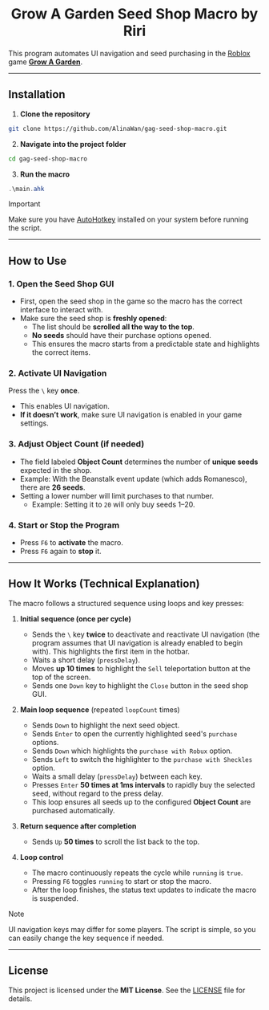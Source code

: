 <div align="center">
  <h1>Grow A Garden Seed Shop Macro by Riri</h1>
</div>

This program automates UI navigation and seed purchasing in the [Roblox](https://corp.roblox.com) game [**Grow A Garden**](https://www.roblox.com/games/126884695634066/Grow-a-Garden).

---

## Installation

1. **Clone the repository**  
```bash
git clone https://github.com/AlinaWan/gag-seed-shop-macro.git
````

2. **Navigate into the project folder**

```bash
cd gag-seed-shop-macro
```

3. **Run the macro**

```powershell
.\main.ahk
```

> [!IMPORTANT]
> Make sure you have [AutoHotkey](https://www.autohotkey.com/) installed on your system before running the script.

---

## How to Use

### 1. Open the Seed Shop GUI
- First, open the seed shop in the game so the macro has the correct interface to interact with.  
- Make sure the seed shop is **freshly opened**:  
  - The list should be **scrolled all the way to the top**.  
  - **No seeds** should have their purchase options opened.  
  - This ensures the macro starts from a predictable state and highlights the correct items.

### 2. Activate UI Navigation
Press the `\` key **once**.  
- This enables UI navigation.  
- **If it doesn’t work**, make sure UI navigation is enabled in your game settings.

### 3. Adjust Object Count (if needed)
- The field labeled **Object Count** determines the number of **unique seeds** expected in the shop.  
- Example: With the Beanstalk event update (which adds Romanesco), there are **26 seeds**.  
- Setting a lower number will limit purchases to that number.  
  - Example: Setting it to `20` will only buy seeds 1–20.  

### 4. Start or Stop the Program
- Press `F6` to **activate** the macro.  
- Press `F6` again to **stop** it.  

---

## How It Works (Technical Explanation)

The macro follows a structured sequence using loops and key presses:

1. **Initial sequence (once per cycle)**  
   - Sends the `\` key **twice** to deactivate and reactivate UI navigation (the program assumes that UI navigation is already enabled to begin with). This highlights the first item in the hotbar.  
   - Waits a short delay (`pressDelay`).  
   - Moves **up 10 times** to highlight the `Sell` teleportation button at the top of the screen.  
   - Sends one `Down` key to highlight the `Close` button in the seed shop GUI.  

2. **Main loop sequence** (repeated `loopCount` times)  
   - Sends `Down` to highlight the next seed object.  
   - Sends `Enter` to open the currently highlighted seed's `purchase` options.  
   - Sends `Down` which highlights the `purchase with Robux` option.  
   - Sends `Left` to switch the highlighter to the `purchase with Sheckles` option.  
   - Waits a small delay (`pressDelay`) between each key.  
   - Presses `Enter` **50 times at 1ms intervals** to rapidly buy the selected seed, without regard to the press delay.  
   - This loop ensures all seeds up to the configured **Object Count** are purchased automatically.  

3. **Return sequence after completion**  
   - Sends `Up` **50 times** to scroll the list back to the top.

4. **Loop control**  
   - The macro continuously repeats the cycle while `running` is `true`.  
   - Pressing `F6` toggles `running` to start or stop the macro.  
   - After the loop finishes, the status text updates to indicate the macro is suspended.

> [!NOTE]
> UI navigation keys may differ for some players. The script is simple, so you can easily change the key sequence if needed.

---

## License

This project is licensed under the **MIT License**. See the [LICENSE](LICENSE) file for details.
